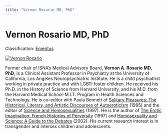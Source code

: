 ```yaml
---
title: "Vernon Rosario MD, PhD"
---
```


# Vernon Rosario MD, PhD

Classification: [Emeritus][1]

[![Vernon Rosario](/files/images/vernon2_0.jpg)][2]

Former chair of ISNA’s Medical Advisory Board, **Vernon A. Rosario MD, PhD**, is a Clinical Assistant Professor in Psychiatry at the University of California, Los Angeles Neuropsychiatric Institute. He is a child psychiatrist working in private practice and with LGBTI foster children. He received his Ph.D. in the History of Science from Harvard University, and his M.D. from the Harvard Medical School-M.I.T. Program in Health Sciences and Technology. He is co-editor with Paula Bennett of [Solitary Pleasures: The Historical, Literary, and Artistic Discourses of Autoeroticism][3] (1995) and the editor of [Science and Homosexualities][4] (1997). He is the author of [The Erotic Imagination: French Histories of Perversity][5] (1997) and [Homosexuality and Science: A Guide to the Debates][6] (2002). His current research interest is in transgender and intersex children and adolescents.

[1]: /about/emeritus
[2]: /node/896
[3]: http://www.amazon.com/exec/obidos/ISBN=0415911745/intersexsocietyo/
[4]: http://www.amazon.com/exec/obidos/ISBN=0415915015/intersexsocietyo/
[5]: http://www.amazon.com/exec/obidos/ISBN=0195104838/intersexsocietyo/
[6]: http://www.amazon.com/exec/obidos/ASIN/1576072819/intersexsocietyo/
